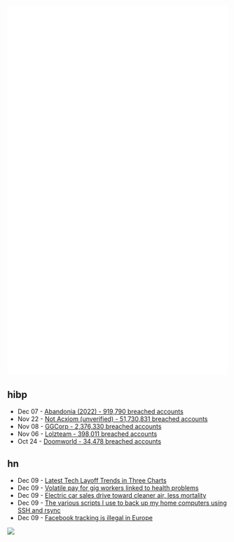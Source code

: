![Metrics](https://raw.githubusercontent.com/phixion/phixion/master/metrics.svg)

## hibp

<!--
for https://github.com/phixion/phixion/blob/main/.github/workflows/feeds.yml
-->
<!--START_SECTION:haveibeenpwnd-->
- Dec 07 - [Abandonia (2022) - 919,790 breached accounts](https://haveibeenpwned.com/PwnedWebsites#Abandonia2022)
- Nov 22 - [Not Acxiom (unverified) - 51,730,831 breached accounts](https://haveibeenpwned.com/PwnedWebsites#NotAcxiom)
- Nov 08 - [GGCorp - 2,376,330 breached accounts](https://haveibeenpwned.com/PwnedWebsites#GGCorp)
- Nov 06 - [Lolzteam - 398,011 breached accounts](https://haveibeenpwned.com/PwnedWebsites#Lolzteam)
- Oct 24 - [Doomworld - 34,478 breached accounts](https://haveibeenpwned.com/PwnedWebsites#Doomworld)
<!--END_SECTION:haveibeenpwnd-->

## hn

<!--
for https://github.com/phixion/phixion/blob/main/.github/workflows/feeds.yml
-->
<!--START_SECTION:hn-->
- Dec 09 - [Latest Tech Layoff Trends in Three Charts](https://spectrum.ieee.org/tech-layoffs-2022)
- Dec 09 - [Volatile pay for gig workers linked to health problems](https://www.apa.org/news/press/releases/2022/12/volatile-gig-workers-health-problems)
- Dec 09 - [Electric car sales drive toward cleaner air, less mortality](https://news.cornell.edu/stories/2022/12/electric-car-sales-drive-toward-cleaner-air-less-mortality)
- Dec 09 - [The various scripts I use to back up my home computers using SSH and rsync](https://github.com/eamonnsullivan/backup-scripts)
- Dec 09 - [Facebook tracking is illegal in Europe](https://tutanota.com/blog/posts/facebook-tracking-business-model-illegal-europe/)
<!--END_SECTION:hn-->

<!--
for https://yhype.me
-->
![](https://hit.yhype.me/github/profile?user_id=13013670)
